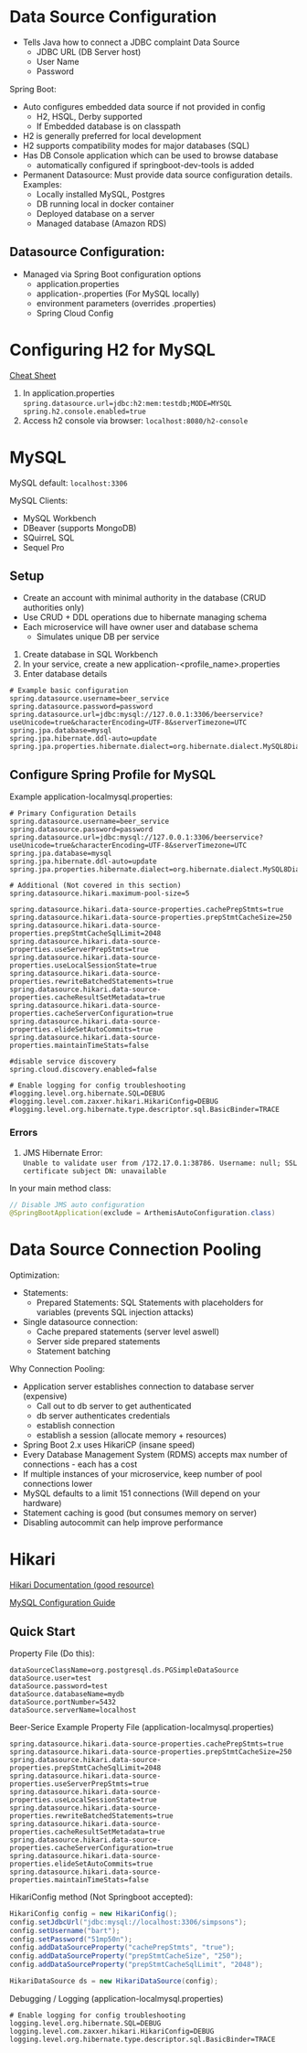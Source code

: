 # Data Source Configuration
- Tells Java how to connect a JDBC complaint Data Source
  - JDBC URL (DB Server host)
  - User Name
  - Password 

Spring Boot:
- Auto configures embedded data source if not provided in config
  - H2, HSQL, Derby supported
  - If Embedded database is on classpath
- H2 is generally preferred for local development
- H2 supports compatibility modes for major databases (SQL)
- Has DB Console application which can be used to browse database
  - automatically configured if springboot-dev-tools is added
- Permanent Datasource: Must provide data source configuration details. Examples:
  - Locally installed MySQL, Postgres
  - DB running local in docker container
  - Deployed database on a server
  - Managed database (Amazon RDS)

## Datasource Configuration:
- Managed via Spring Boot configuration options
  - application.properties
  - application-<profile-name>.properties (For MySQL locally)
  - environment parameters (overrides .properties)
  - Spring Cloud Config


# Configuring H2 for MySQL
[Cheat Sheet](https://h2database.com/html/cheatSheet.html)

1. In application.properties
``spring.datasource.url=jdbc:h2:mem:testdb;MODE=MYSQL
   spring.h2.console.enabled=true``
2. Access h2 console via browser:
`localhost:8080/h2-console`


# MySQL
MySQL default: `localhost:3306`  

MySQL Clients:
  - MySQL Workbench
  - DBeaver (supports MongoDB)
  - SQuirreL SQL
  - Sequel Pro

## Setup
- Create an account with minimal authority in the database (CRUD authorities only)
- Use CRUD + DDL operations due to hibernate managing schema
- Each microservice will have owner user and database schema
  - Simulates unique DB per service

1. Create database in SQL Workbench
2. In your service, create a new application-<profile_name>.properties
3. Enter database details
```
# Example basic configuration
spring.datasource.username=beer_service
spring.datasource.password=password
spring.datasource.url=jdbc:mysql://127.0.0.1:3306/beerservice?useUnicode=true&characterEncoding=UTF-8&serverTimezone=UTC
spring.jpa.database=mysql
spring.jpa.hibernate.ddl-auto=update
spring.jpa.properties.hibernate.dialect=org.hibernate.dialect.MySQL8Dialect
```



## Configure Spring Profile for MySQL
Example application-localmysql.properties:
```
# Primary Configuration Details 
spring.datasource.username=beer_service
spring.datasource.password=password
spring.datasource.url=jdbc:mysql://127.0.0.1:3306/beerservice?useUnicode=true&characterEncoding=UTF-8&serverTimezone=UTC
spring.jpa.database=mysql
spring.jpa.hibernate.ddl-auto=update
spring.jpa.properties.hibernate.dialect=org.hibernate.dialect.MySQL8Dialect

# Additional (Not covered in this section)
spring.datasource.hikari.maximum-pool-size=5

spring.datasource.hikari.data-source-properties.cachePrepStmts=true
spring.datasource.hikari.data-source-properties.prepStmtCacheSize=250
spring.datasource.hikari.data-source-properties.prepStmtCacheSqlLimit=2048
spring.datasource.hikari.data-source-properties.useServerPrepStmts=true
spring.datasource.hikari.data-source-properties.useLocalSessionState=true
spring.datasource.hikari.data-source-properties.rewriteBatchedStatements=true
spring.datasource.hikari.data-source-properties.cacheResultSetMetadata=true
spring.datasource.hikari.data-source-properties.cacheServerConfiguration=true
spring.datasource.hikari.data-source-properties.elideSetAutoCommits=true
spring.datasource.hikari.data-source-properties.maintainTimeStats=false

#disable service discovery
spring.cloud.discovery.enabled=false

# Enable logging for config troubleshooting
#logging.level.org.hibernate.SQL=DEBUG
#logging.level.com.zaxxer.hikari.HikariConfig=DEBUG
#logging.level.org.hibernate.type.descriptor.sql.BasicBinder=TRACE
```

### Errors
1. JMS Hibernate Error:  
`Unable to validate user from /172.17.0.1:38786. Username: null; SSL certificate subject DN: unavailable`

In your main method class:
```java
// Disable JMS auto configuration
@SpringBootApplication(exclude = ArthemisAutoConfiguration.class)
```


# Data Source Connection Pooling

Optimization:
- Statements:
  - Prepared Statements: SQL Statements with placeholders for variables (prevents SQL injection attacks)
- Single datasource connection:
  - Cache prepared statements (server level aswell)
  - Server side prepared statements
  - Statement batching

Why Connection Pooling:
- Application server establishes connection to database server (expensive)
  - Call out to db server to get authenticated
  - db server authenticates credentials
  - establish connection
  - establish a session (allocate memory + resources)
- Spring Boot 2.x uses HikariCP (insane speed)
- Every Database Management System (RDMS) accepts max number of connections - each has a cost
- If multiple instances of your microservice, keep number of pool connections lower
- MySQL defaults to a limit 151 connections (Will depend on your hardware)
- Statement caching is good (but consumes memory on server)
- Disabling autocommit can help improve performance


# Hikari
[Hikari Documentation (good resource)](https://github.com/brettwooldridge/HikariCP)

[MySQL Configuration Guide](https://github.com/brettwooldridge/HikariCP/wiki/MySQL-Configuration)

## Quick Start

Property File (Do this):
```
dataSourceClassName=org.postgresql.ds.PGSimpleDataSource
dataSource.user=test
dataSource.password=test
dataSource.databaseName=mydb
dataSource.portNumber=5432
dataSource.serverName=localhost
```

Beer-Serice Example Property File (application-localmysql.properties)
```
spring.datasource.hikari.data-source-properties.cachePrepStmts=true
spring.datasource.hikari.data-source-properties.prepStmtCacheSize=250
spring.datasource.hikari.data-source-properties.prepStmtCacheSqlLimit=2048
spring.datasource.hikari.data-source-properties.useServerPrepStmts=true
spring.datasource.hikari.data-source-properties.useLocalSessionState=true
spring.datasource.hikari.data-source-properties.rewriteBatchedStatements=true
spring.datasource.hikari.data-source-properties.cacheResultSetMetadata=true
spring.datasource.hikari.data-source-properties.cacheServerConfiguration=true
spring.datasource.hikari.data-source-properties.elideSetAutoCommits=true
spring.datasource.hikari.data-source-properties.maintainTimeStats=false
```

HikariConfig method (Not Springboot accepted):
```java
HikariConfig config = new HikariConfig();
config.setJdbcUrl("jdbc:mysql://localhost:3306/simpsons");
config.setUsername("bart");
config.setPassword("51mp50n");
config.addDataSourceProperty("cachePrepStmts", "true");
config.addDataSourceProperty("prepStmtCacheSize", "250");
config.addDataSourceProperty("prepStmtCacheSqlLimit", "2048");

HikariDataSource ds = new HikariDataSource(config);
```

Debugging / Logging (application-localmysql.properties)
```
# Enable logging for config troubleshooting
logging.level.org.hibernate.SQL=DEBUG
logging.level.com.zaxxer.hikari.HikariConfig=DEBUG
logging.level.org.hibernate.type.descriptor.sql.BasicBinder=TRACE
```


